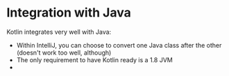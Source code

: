 # Integration with Java

Kotlin integrates very well with Java:

* Within IntelliJ, you can choose to convert one Java class after the other
 (doesn't work too well, although)
* The only requirement to have Kotlin ready is a 1.8 JVM
* 
